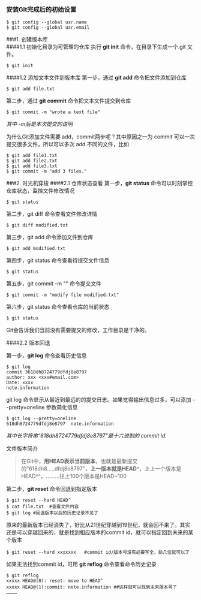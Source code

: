 
### 安装Git完成后的初始设置

	$ git config --global usr.name
 	$ git config --global usr.email  
	
###1. 创建版本库  
####1.1 初始化目录为可管理的仓库
执行 **git init** 命令，在目录下生成一个.git 文件。

	$ git init 

####1.2 添加文本文件到版本库
第一步，通过 **git add**  命令把文件添加到仓库

	$ git add file.txt

第二步，通过 **git commit** 命令把文本文件提交到仓库

	$ git commit -m "wrote a text file"

*其中 -m后是本次提交的说明*  

为什么Git添加文件需要 add，commit两步呢？其中原因之一为 commit 可以一次提交很多文件，所以可以多次 add 不同的文件，比如

	$ git add file1.txt
	$ git add file2.txt
	$ git add file3.txt
	$ git commit -m "add 3 files."
###2. 时光机穿梭
####2.1 仓库状态查看
第一步，**git status** 命令可以时刻掌控仓库状态，监控文件修改情况

	$ git status
第二步，git diff 命令查看文件修改详情

	$ git diff modified.txt
第三步，git add 命令添加文件到仓库

	$ git add modified.txt
第四步，git status 命令查看待提交文件信息

	$ git status
第五步，git commit -m "" 命令提交文件
	
	$ git commit -m "modify file modified.txt"
第六步，git status 命令查看仓库的当前状态

	$ git status
Git会告诉我们当前没有需要提交的修改，工作目录是干净的。

####2.2 版本回退

第一步，**git log** 命令查看历史信息

	$ git log
	commit 3618dh8724779dfdj8e8797
	author: xxx <xxx#email.com>
	Date: xxxx
	note.information
git log 命令显示从最近到最远的的提交日志。如果觉得输出信息过多，可以添加 --pretty=oneline 参数简化信息

	$ git log --pretty=oneline
	618dh8724779dfdj8e8797  note.information
*其中长字符串“618dh8724779dfdj8e8797”是十六进制的 commit id.*

文件版本简介
> 在Git中，**用HEAD表示当前版本**，也就是最新提交的"618dh8.....dfdj8e8797"，**上一版本就是HEAD^**，上上一个版本是HEAD^^，………往上100个版本是HEAD~100

第二步，**git reset** 命令回退到指定版本

	$ git reset --hard HEAD^
	$ cat file.txt  #查看文件内容
	$ git log #回退版本以后的历史记录不见了
原来的最新版本已经消失了，好比从21世纪穿越到19世纪，就会回不来了。其实还是可以穿越回来的，就是找到相应版本的commit id，就可以指定回到未来的某个版本

	$ git reset --hard xxxxxxx   #commit id/版本号没有必要写全，前几位就可以了
如果无法找到commit id，可用 **git reflog** 命令查看命令历史记录

	$ git reflog
	xxxxx HEAD@(0): reset: move to HEAD^
	xxxxx HEAD@(1):commit: note.information ##这样就可以找到未来版本号了
	…………
